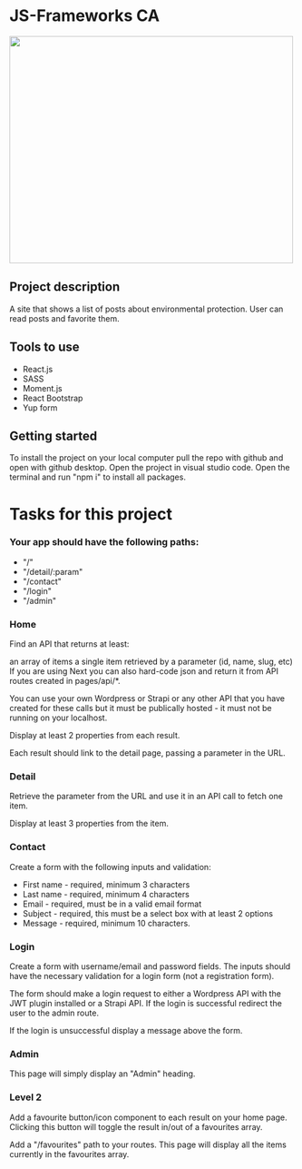 # JS-Frameworks CA

<img src="https://tpbro.online/jsframe.JPG" width="500" height="400" />

## Project description

A site that shows a list of posts about environmental protection. 
User can read posts and favorite them.

## Tools to use
* React.js
* SASS
* Moment.js
* React Bootstrap
* Yup form

## Getting started
To install the project on your local computer pull the repo with github and open with github desktop. Open the project in visual studio code. Open the terminal and run "npm i" to install all packages.


# Tasks for this project

### Your app should have the following paths:
* "/"
* "/detail/:param"
* "/contact"
* "/login"
* "/admin"


### Home
Find an API that returns at least:

an array of items
a single item retrieved by a parameter (id, name, slug, etc)
If you are using Next you can also hard-code json and return it from API routes created in pages/api/*.

You can use your own Wordpress or Strapi or any other API that you have created for these calls but it must be publically hosted - it must not be running on your localhost.

Display at least 2 properties from each result.

Each result should link to the detail page, passing a parameter in the URL.

### Detail
Retrieve the parameter from the URL and use it in an API call to fetch one item.

Display at least 3 properties from the item.

### Contact
Create a form with the following inputs and validation:

* First name - required, minimum 3 characters
* Last name - required, minimum 4 characters
* Email - required, must be in a valid email format
* Subject - required, this must be a select box with at least 2 options
* Message - required, minimum 10 characters.

### Login
Create a form with username/email and password fields. The inputs should have the necessary validation for a login form (not a registration form).

The form should make a login request to either a Wordpress API with the JWT plugin installed or a Strapi API. If the login is successful redirect the user to the admin route.

If the login is unsuccessful display a message above the form.

### Admin
This page will simply display an "Admin" heading.

### Level 2
Add a favourite button/icon component to each result on your home page. Clicking this button will toggle the result in/out of a favourites array.

Add a "/favourites" path to your routes. This page will display all the items currently in the favourites array.
